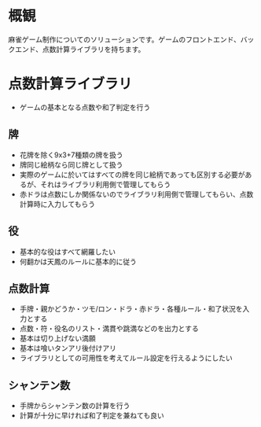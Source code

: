 # 概観

麻雀ゲーム制作についてのソリューションです。ゲームのフロントエンド、バックエンド、点数計算ライブラリを持ちます。

# 点数計算ライブラリ

- ゲームの基本となる点数や和了判定を行う

## 牌

- 花牌を除く9x3+7種類の牌を扱う
- 牌同じ絵柄なら同じ牌として扱う
- 実際のゲームに於いてはすべての牌を同じ絵柄であっても区別する必要があるが、それはライブラリ利用側で管理してもらう
- 赤ドラは点数にしか関係ないのでライブラリ利用側で管理してもらい、点数計算時に入力してもらう

## 役

- 基本的な役はすべて網羅したい
- 何翻かは天鳳のルールに基本的に従う

## 点数計算

- 手牌・親かどうか・ツモ/ロン・ドラ・赤ドラ・各種ルール・和了状況を入力とする
- 点数・符・役名のリスト・満貫や跳満などのを出力とする
- 基本は切り上げない満願
- 基本は喰いタンアリ後付けアリ
- ライブラリとしての可用性を考えてルール設定を行えるようにしたい

## シャンテン数

- 手牌からシャンテン数の計算を行う
- 計算が十分に早ければ和了判定を兼ねても良い
